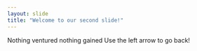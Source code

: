 ```yaml
---
layout: slide
title: "Welcome to our second slide!"
---
```

Nothing ventured nothing gained
Use the left arrow to go back!
